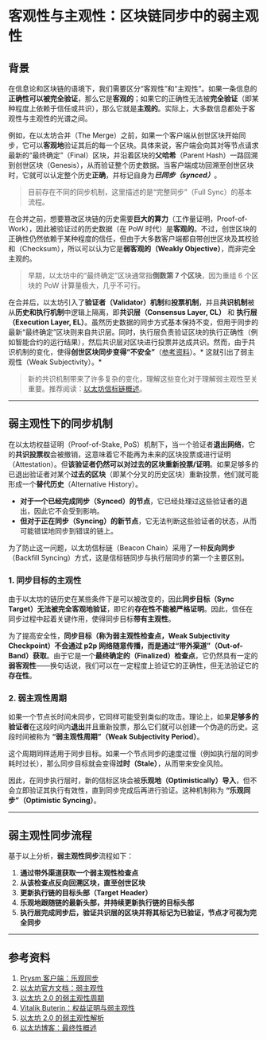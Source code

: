 # 客观性与主观性：区块链同步中的弱主观性

## 背景

在信息论和区块链的语境下，我们需要区分“客观性”和“主观性”。如果一条信息的**正确性可以被完全验证**，那么它是**客观的**；如果它的正确性无法被**完全验证**（即某种程度上依赖于信任或共识），那么它就是**主观的**。实际上，大多数信息都处于客观性与主观性的光谱之间。

例如，在以太坊合并（The Merge）之前，如果一个客户端从创世区块开始同步，它可以**客观地**验证其后的每一个区块。具体来说，客户端会向其对等节点请求最新的“最终确定”（Final）区块，并沿着区块的**父哈希**（Parent Hash）一路回溯到创世区块（Genesis），从而验证整个历史数据。当客户端成功回溯至创世区块时，它就可以认定整个历史**正确**，并标记自身为***已同步（synced）***。

> 目前存在不同的同步机制，这里描述的是“完整同步”（Full Sync）的基本流程。

在合并之前，想要篡改区块链的历史需要**巨大的算力**（工作量证明，Proof-of-Work），因此被验证过的历史数据（在 PoW 时代）是**客观的**。不过，创世区块的正确性仍然依赖于某种程度的信任，但由于大多数客户端都自带创世区块及其校验和（Checksum），所以可以认为它是**弱客观的（Weakly Objective）**，而非完全主观的。

> 早期，以太坊中的“最终确定”区块通常指**倒数第 7 个区块**，因为重组 6 个区块的 PoW 计算量极大，几乎不可行。

在合并后，以太坊引入了**验证者（Validator）机制**和**投票机制**，并且**共识机制**被从**历史和执行机制**中逻辑上隔离，即**共识层（Consensus Layer, CL）** 和 **执行层（Execution Layer, EL）**。虽然历史数据的同步方式基本保持不变，但用于同步的最新“最终确定”区块则来自共识层。同时，执行层负责验证区块的执行正确性（例如智能合约的运行结果），然后共识层对区块进行投票并达成共识。然而，由于共识机制的变化，使得**创世区块同步变得“不安全”**（[参考资料](https://docs.teku.consensys.io/concepts/weak-subjectivity#sync-outside-the-weak-subjectivity-period)）。* 这就引出了弱主观性（Weak Subjectivity）。*

> 新的共识机制带来了许多复杂的变化，理解这些变化对于理解弱主观性至关重要。推荐阅读：[以太坊信标链概述](https://ethos.dev/beacon-chain)。

---

## 弱主观性下的同步机制

在以太坊权益证明（Proof-of-Stake, PoS）机制下，当一个验证者**退出网络**，它的**共识投票权**会被撤销，这意味着它不能再为未来的区块投票或进行证明（Attestation）。但**该验证者仍然可以对过去的区块重新投票/证明**。如果足够多的已退出验证者对某个**过去的区块**（即某个分叉的历史区块）重新投票，他们就可能形成一个**替代历史**（Alternative History）。

- **对于一个已经完成同步（Synced）的节点**，它已经处理过这些验证者的退出，因此它不会受到影响。
- **但对于正在同步（Syncing）的新节点**，它无法判断这些验证者的状态，从而可能错误地同步到错误的链上。

为了防止这一问题，以太坊信标链（Beacon Chain）采用了一种**反向同步**（Backfill Syncing）方式，这是信标链同步与执行层同步的第一个主要区别。

### 1. **同步目标的主观性**
由于以太坊的链历史在某些条件下是可以被改变的，因此**同步目标（Sync Target）无法被完全客观地验证**，即它的**存在性不能被严格证明**。因此，信任在同步过程中起着关键作用，使得同步目标**带有主观性**。

为了提高安全性，**同步目标（称为弱主观性检查点，Weak Subjectivity Checkpoint）不会通过 p2p 网络随意传播，而是通过“带外渠道”（Out-of-Band）获取**。由于它是一个**最终确定的（Finalized）检查点**，它仍然具有一定的**弱客观性**——换句话说，我们可以在一定程度上验证它的正确性，但无法验证它的**存在性**。

### 2. **弱主观性周期**
如果一个节点长时间未同步，它同样可能受到类似的攻击。理论上，如果**足够多的验证者**在这段时间内**退出**并且重新投票，那么它们就可以创建一个伪造的历史。这段时间被称为 **“弱主观性周期”（Weak Subjectivity Period）**。

这个周期同样适用于同步目标。如果一个节点同步的速度过慢（例如执行层的同步耗时过长），那么同步目标就会变得**过时（Stale）**，从而带来安全风险。

因此，在同步执行层时，新的信标区块会被**乐观地（Optimistically）导入**，但不会立即验证其执行有效性，直到同步完成后再进行验证。这种机制称为 **“乐观同步”（Optimistic Syncing）**。

---

## 弱主观性同步流程

基于以上分析，**弱主观性同步**流程如下：

1. **通过带外渠道获取一个弱主观性检查点**
2. **从该检查点反向回溯区块，直至创世区块**
3. **更新执行链的目标头部（Target Header）**
4. **乐观地跟随链的最新头部，并持续更新执行链的目标头部**
5. **执行层完成同步后，验证共识层的区块并将其标记为已验证，节点才可视为完全同步**

---

## 参考资料

1. [Prysm 客户端：乐观同步](https://docs.prylabs.network/docs/how-prysm-works/optimistic-sync)
2. [以太坊官方文档：弱主观性](https://ethereum.org/en/developers/docs/consensus-mechanisms/pos/weak-subjectivity/)
3. [以太坊 2.0 的弱主观性周期](https://www.symphonious.net/2019/11/27/exploring-ethereum-2-weak-subjectivity-period/)
4. [Vitalik Buterin：权益证明与弱主观性](https://blog.ethereum.org/2014/11/25/proof-stake-learned-love-weak-subjectivity)
5. [以太坊 2.0 的弱主观性解析](https://notes.ethereum.org/@adiasg/weak-subjectvity-eth2)
6. [以太坊博客：最终性概述](https://blog.ethereum.org/2016/05/09/on-settlement-finality)


